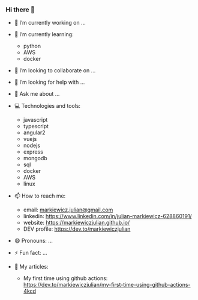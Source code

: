 ### Hi there 👋

- 🔭 I’m currently working on ...
- 🌱 I’m currently learning:
  - python
  - AWS
  - docker
  
- 👯 I’m looking to collaborate on ...
- 🤔 I’m looking for help with ...
- 💬 Ask me about ...

- 💻 Technologies and tools: 
  - javascript
  - typescript
  - angular2
  - vuejs
  - nodejs
  - express
  - mongodb
  - sql
  - docker
  - AWS
  - linux
  
- 📫 How to reach me:
  - email: markiewicz.julian@gmail.com
  - linkedin: https://www.linkedin.com/in/julian-markiewicz-628860191/
  - website: https://markiewiczjulian.github.io/
  - DEV profile: https://dev.to/markiewiczjulian

- 😄 Pronouns: ...
- ⚡ Fun fact: ...

- 📰 My articles:
  - My first time using github actions: https://dev.to/markiewiczjulian/my-first-time-using-github-actions-4kcd
